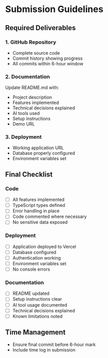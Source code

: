 # Submission Guidelines

## Required Deliverables

### 1. GitHub Repository
- Complete source code
- Commit history showing progress
- All commits within 6-hour window

### 2. Documentation
Update README.md with:
- Project description
- Features implemented
- Technical decisions explained
- AI tools used
- Setup instructions
- Demo URL

### 3. Deployment
- Working application URL
- Database properly configured
- Environment variables set

## Final Checklist

### Code
- [ ] All features implemented
- [ ] TypeScript types defined
- [ ] Error handling in place
- [ ] Code commented where necessary
- [ ] No sensitive data exposed

### Deployment
- [ ] Application deployed to Vercel
- [ ] Database configured
- [ ] Authentication working
- [ ] Environment variables set
- [ ] No console errors

### Documentation
- [ ] README updated
- [ ] Setup instructions clear
- [ ] AI tool usage documented
- [ ] Technical decisions explained
- [ ] Known limitations noted

## Time Management
- Ensure final commit before 6-hour mark
- Include time log in submission
